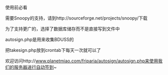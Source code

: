 使用前必看

需要Snoopy的支持，请到http://sourceforge.net/projects/snoopy/下载

为了支持更广的，选择了数据库储存而不是直接写到文件中

autosign.php是用来收集BDUSS的

把takesign.php放到crontab下每天一次就可以了

欢迎访问http://www.planetmiao.com/friparia/autosign/autosign.php来使用我们的服务器进行自动签到~
